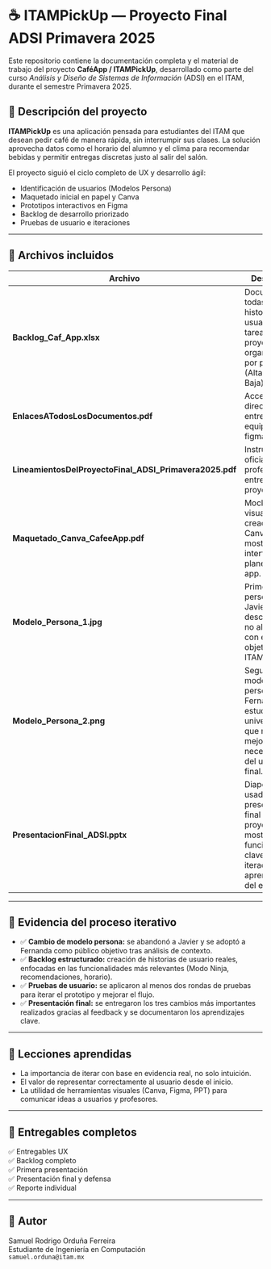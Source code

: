 # ☕ ITAMPickUp — Proyecto Final ADSI Primavera 2025

Este repositorio contiene la documentación completa y el material de trabajo del proyecto **CaféApp / ITAMPickUp**, desarrollado como parte del curso *Análisis y Diseño de Sistemas de Información* (ADSI) en el ITAM, durante el semestre Primavera 2025.

## 📌 Descripción del proyecto

**ITAMPickUp** es una aplicación pensada para estudiantes del ITAM que desean pedir café de manera rápida, sin interrumpir sus clases. La solución aprovecha datos como el horario del alumno y el clima para recomendar bebidas y permitir entregas discretas justo al salir del salón.

El proyecto siguió el ciclo completo de UX y desarrollo ágil:
- Identificación de usuarios (Modelos Persona)
- Maquetado inicial en papel y Canva
- Prototipos interactivos en Figma
- Backlog de desarrollo priorizado
- Pruebas de usuario e iteraciones

---

## 📁 Archivos incluidos

| Archivo | Descripción |
|--------|-------------|
| **Backlog_Caf_App.xlsx** | Documento con todas las historias de usuario y tareas del proyecto, organizadas por prioridad (Alta, Media, Baja). |
| **EnlacesATodosLosDocumentos.pdf** | Accesos directos a los entregables del equipo (drive, figma, ppt). |
| **LineamientosDelProyectoFinal_ADSI_Primavera2025.pdf** | Instrucciones oficiales del profesor para la entrega del proyecto final. |
| **Maquetado_Canva_CafeeApp.pdf** | Mockups visuales creados en Canva para mostrar la interfaz planeada de la app. |
| **Modelo_Persona_1.jpg** | Primer modelo persona: Javier, descartado por no alinearse con el público objetivo del ITAM. |
| **Modelo_Persona_2.png** | Segundo modelo persona: Fernanda, estudiante universitaria que representa mejor las necesidades del usuario final. |
| **PresentacionFinal_ADSI.pptx** | Diapositivas usadas en la presentación final del proyecto, mostrando funcionalidades clave, iteraciones y aprendizajes del equipo. |

---

## 🧪 Evidencia del proceso iterativo

- ✅ **Cambio de modelo persona:** se abandonó a Javier y se adoptó a Fernanda como público objetivo tras análisis de contexto.
- ✅ **Backlog estructurado:** creación de historias de usuario reales, enfocadas en las funcionalidades más relevantes (Modo Ninja, recomendaciones, horario).
- ✅ **Pruebas de usuario:** se aplicaron al menos dos rondas de pruebas para iterar el prototipo y mejorar el flujo.
- ✅ **Presentación final:** se entregaron los tres cambios más importantes realizados gracias al feedback y se documentaron los aprendizajes clave.

---

## 🧠 Lecciones aprendidas

- La importancia de iterar con base en evidencia real, no solo intuición.
- El valor de representar correctamente al usuario desde el inicio.
- La utilidad de herramientas visuales (Canva, Figma, PPT) para comunicar ideas a usuarios y profesores.

---

## 📅 Entregables completos

✅ Entregables UX  
✅ Backlog completo  
✅ Primera presentación  
✅ Presentación final y defensa  
✅ Reporte individual

---

## 👤 Autor

Samuel Rodrigo Orduña Ferreira  
Estudiante de Ingeniería en Computación  
`samuel.orduna@itam.mx`

